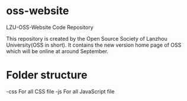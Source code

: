 # oss-website
LZU-OSS-Website Code Repository

This repository is created by the Open Source Society of Lanzhou University(OSS in short). It contains the new version home page of OSS which will be online at around September.

# Folder structure
-css      For all CSS file
-js       For all JavaScript file
